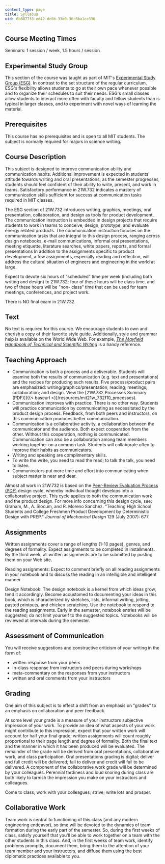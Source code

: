 ```yaml
---
content_type: page
title: Syllabus
uid: 6b8877f8-ed42-de0b-33e0-36c6ba1ce336
---
```


Course Meeting Times
--------------------

Seminars: 1 session / week, 1.5 hours / session

Experimental Study Group
------------------------

This section of the course was taught as part of MIT's [Experimental Study Group (ESG)](http://esg.mit.edu/about-esg/academic-philosophy). In contrast to the set structure of the regular curriculum, ESG's flexibility allows students to go at their own pace whenever possible and to organize their schedules to suit their needs. ESG's small classes allow students to interact more often with faculty and fellow students than is typical in larger classes, and to experiment with novel ways of learning the material.

Prerequisites
-------------

This course has no prerequisites and is open to all MIT students. The subject is normally required for majors in science writing.

Course Description
------------------

This subject is designed to improve communication ability and communication habits. Additional improvement is expected in students' attitude towards writing and oral presentations; as the semester progresses, students should feel confident of their ability to write, present, and work in teams. Satisfactory performance in 21W.732 indicates a mastery of communication skills sufficient for success at communication tasks required in MIT classes.

The ESG section of 21W.732 introduces writing, graphics, meetings, oral presentation, collaboration, and design as tools for product development. The communication instruction is embedded in design projects that require students to work in teams to conceive, design, prototype, and evaluate energy related products. The communication instruction focuses on the communication tasks that are integral to this design process, ranging across design notebooks, e-mail communications, informal oral presentations, meeting etiquette, literature searches, white papers, reports, and formal presentations In addition to the assignments specific to product development, a few assignments, especially reading and reflection, will address the cultural situation of engineers and engineering in the world at large.

Expect to devote six hours of "scheduled" time per week (including both writing and design) to 21W.732; four of these hours will be class time, and two of these hours will be "non- class" time that can be used for team meetings, conferences, and project work.

There is NO final exam in 21W.732.

Text
----

No text is required for this course. We encourage students to own and cherish a copy of their favorite style guide. Additionally, style and grammar help is available on the World Wide Web. For example, [_The Mayfield Handbook of Technical and Scientific Writing_](http://www.mhhe.com/mayfieldpub/tsw/home.htm) is a handy reference.

Teaching Approach
-----------------

*   Communication is both a process and a deliverable. Students will examine both the results of communication (e.g. text and presentations) and the recipes for producing such results. Five process/product pairs are emphasized: writing/graphics/presentation; reading; meetings; collaboration; and design. View the [21W.732 Processes Summary (PDF)]({{< baseurl >}}/resources/mit21w_732f10_processes).
*   Communication improves with practice. There is no other way. Students will practice communication by communicating as necessitated by the product design process. Feedback, from both peers and instructors, on this communication produces better communication.
*   Communication is a collaborative activity, a collaboration between the communicator and the audience. Both expect cooperation from the other. Without this cooperation, nothing is communicated. Communication can also be a collaboration among team members working together on a common task. Students will collaborate often to improve their habits as communicators.
*   Writing and speaking are complimentary skills.
*   To write the write, you need to read the read; to talk the talk, you need to listen.
*   Communicators put more time and effort into communicating when subject matter is near and dear.

Almost all work in 21W.732 is based on the [Peer-Review Evaluation Process (PDF)](http://pergatory.mit.edu/resources/random/Peer%20Review%20Process.pdf) design cycle, whereby individual thought develops into a collaborative project. This cycle applies to both the communication work and the product design. For more info concerning this design cycle, see: Graham, M., A. Slocum, and R. Moreno Sanchez. "Teaching High School Students and College Freshmen Product Development by Deterministic Design with PREP." _Journal of Mechanical Design_ 129 (July 2007): 677.

Assignments
-----------

Written assignments cover a range of lengths (1-10 pages), genres, and degrees of formality. Expect assignments to be completed in installments. By the third week, all written assignments are to be submitted by posting them on your Web site.

Reading assignments: Expect to comment briefly on all reading assignments in your notebook and to discuss the reading in an intelligible and intelligent manner.

Design Notebook: The design notebook is a kernel from which ideas grow; tend it accordingly. Become accustomed to documenting your ideas in this book, which is characterized by sketches, lists, informal writing, jotting, pasted printouts, and chicken scratching. Use the notebook to respond to the reading assignments. Early in the semester, notebook entries will be suggested; do not limit yourself to the suggested topics. Notebooks will be reviewed at intervals during the semester.

Assessment of Communication
---------------------------

You will receive suggestions and constructive criticism of your writing in the form of:

*   written response from your peers
*   in-class response from instructors and peers during workshops
*   meta-commentary on the responses from your instructors
*   written and oral comments from your instructors

Grading
-------

One aim of this subject is to effect a shift from an emphasis on "grades" to an emphasis on collaboration and peer feedback.

At some level your grade is a measure of your instructors subjective impression of your work. To provide an idea of what aspects of your work might contribute to this impression, expect that your written work will account for half your final grade; written assignments will count roughly proportional to their page length and degree of formality. Both the final text and the manner in which it has been produced will be evaluated. The remainder of the grade will be derived from oral presentations, collaborative work, and class participation. Oral presentations grading is digital; deliver and full credit will be delivered; fail to deliver and credit will fail to be delivered. A component of the collaborative work grade will be determined by your colleagues. Perennial tardiness and loud snoring during class are both likely to tarnish the impression you make on your instructors and colleagues.

Come to class; work with your colleagues; strive; write lots and prosper.

Collaborative Work
------------------

Team work is central to functioning of this class (and any modern engineering endeavor), so time will be devoted to the dynamics of team formation during the early part of the semester. So, during the first weeks of class, satisfy yourself that you'll be able to work together on a team with the other students in this class. And, in the first weeks of team work, identify problems promptly, document them, bring them to the attention of your team member and your instructors, and diffuse them using the best diplomatic practices available to you.